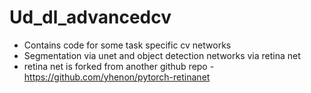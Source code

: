 # Ud_dl_advancedcv

* Contains code for some task specific cv networks 
* Segmentation via unet and object detection networks via retina net
* retina net is forked from another github repo - https://github.com/yhenon/pytorch-retinanet
